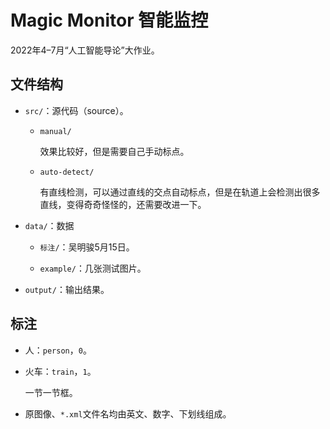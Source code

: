 # Magic Monitor 智能监控

2022年4–7月“人工智能导论”大作业。

## 文件结构

- `src/`：源代码（source）。

  - `manual/`

    效果比较好，但是需要自己手动标点。

  - `auto-detect/`

    有直线检测，可以通过直线的交点自动标点，但是在轨道上会检测出很多直线，变得奇奇怪怪的，还需要改进一下。

- `data/`：数据

  - `标注/`：吴明骏5月15日。

  - `example/`：几张测试图片。

- `output/`：输出结果。

## 标注

- 人：`person`，`0`。

- 火车：`train`，`1`。

  一节一节框。

- 原图像、`*.xml`文件名均由英文、数字、下划线组成。